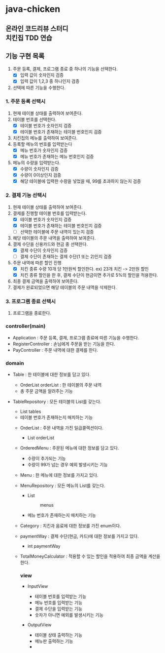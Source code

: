 # java-chicken
온라인 코드리뷰 스터디  
치킨집 TDD 연습
---
## 기능 구현 목록
1. 주문 등록, 결제, 프로그램 종료 중 하나의 기능을 선택한다.
    - [x] 입력 값이 숫자인지 검증
    - [x] 입력 값이 1,2,3 중 하나인지 검증
2. 선택에 따른 기능을 수행한다.

### 1. 주문 등록 선택시
1. 현재 테이블 상태를 출력하여 보여준다.
2. 테이블 번호를 선택한다.
    - [x] 테이블 번호가 숫자인지 검증
    - [x] 테이블 번호가 존재하는 테이블 번호인지 검증
3. 치킨집의 메뉴를 출력하여 보여준다.
4. 등록할 메뉴의 번호를 입력받는다
    - [x] 메뉴 번호가 숫자인지 검증
    - [x] 메뉴 번호가 존재하는 메뉴 번호인지 검증
5. 메뉴의 수량을 입력받는다.
    - [x] 수량이 숫자인지 검증
    - [x] 수량이 0이상인지 검증
    - [x] 해당 테이블에 입력한 수량을 넣었을 때, 99를 초과하지 않는지 검증

### 2. 결제 기능 선택시
1. 현재 테이블 상태를 출력하여 보여준다.
2. 결제를 진행할 테이블 번호를 입력받는다.
    - [x] 테이블 번호가 숫자인지 검증
    - [x] 테이블 번호가 존재하는 테이블 번호인지 검증
    - [ ] 선택한 테이블에 주문 내역이 있는지 검증
3. 해당 테이블의 주문 내역을 출력하여 보여준다.
4. 결제 수단을 신용카드와 현금 중 선택한다.
    - [x] 결제 수단이 숫자인지 검증
    - [ ] 결제 수단이 존재하는 결제 수단(1 또는 2)인지 검증
5. 주문 내역에 따른 할인 진행
    - [x] 치킨 종류 수량 10개 당 1만원씩 할인한다. ex) 23개 치킨 -> 2만원 할인
    - [x] 치킨 종류 할인을 한 후, 결제 수단이 현금이면 추가로 5%의 할인을 적용한다.
6. 최종 결제 금액을 출력하여 보여준다.
7. 결제가 완료되었으면 해당 테이블의 주문 내역을 삭제한다.
    
### 3. 프로그램 종료 선택시
1. 프로그램을 종료한다.

### controller(main)
- Application : 주문 등록, 결제, 프로그램 종료에 따른 기능을 수행한다.
- RegisterController : 손님에게 주문을 받는 기능을 한다.
- PayController : 주문 내역에 대한 결제를 한다.

### domain
- Table : 한 테이블에 대한 정보를 담고 있다.
    - OrderList orderList : 한 테이블의 주문 내역
    - 총 주문 금액을 알려주는 기능
- TableRepository : 모든 테이블의 List를 갖는다.
    - List<Table> tables
    - 테이블 번호가 존재하는지 매치하는 기능
- OrderList : 주문 내역을 가진 일급콜렉션이다.
    - List<OrderedMenu> orderList
- OrderedMenu : 주문된 메뉴에 대한 정보를 담고 있다.
    - 수량이 추가되는 기능
    - 수량이 99가 넘는 경우 예외 발생시키는 기능
- Menu : 한 메뉴에 대한 정보를 가지고 있다.
- MenuRepository : 모든 메뉴의 List를 갖는다.
    - List<Menu> menus
    - 메뉴 번호가 존재하는지 매치하는 기능
- Category : 치킨과 음료에 대한 정보를 가진 enum이다.

- paymentWay : 결제 수단(현금, 카드)에 대한 정보를 가지고 있다.
    - int paymentWay
- TotalMoneyCalculator : 적용할 수 있는 할인을 적용하여 최종 금액을 계산을 한다.

### view
- InputView
    - 테이블 번호를 입력받는 기능
    - 메뉴 번호를 입력받는 기능
    - 결제 수단을 입력받는 기능
    - 숫자가 아니면 예외를 발생시키는 기능

- OutputView
    - 테이블 상태 출력하는 기능
    - 메뉴판 출력하는 기능
    - 